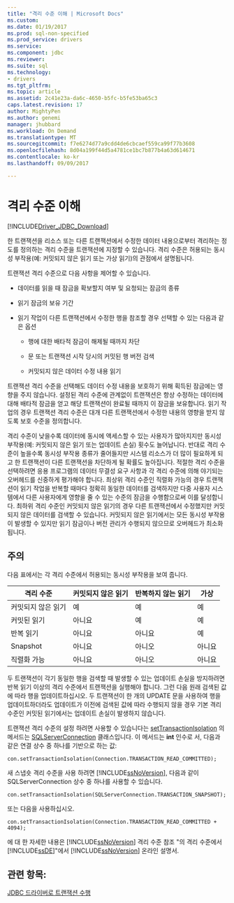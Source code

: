 ```yaml
---
title: "격리 수준 이해 | Microsoft Docs"
ms.custom: 
ms.date: 01/19/2017
ms.prod: sql-non-specified
ms.prod_service: drivers
ms.service: 
ms.component: jdbc
ms.reviewer: 
ms.suite: sql
ms.technology:
- drivers
ms.tgt_pltfrm: 
ms.topic: article
ms.assetid: 2c41e23a-da6c-4650-b5fc-b5fe53ba65c3
caps.latest.revision: 17
author: MightyPen
ms.author: genemi
manager: jhubbard
ms.workload: On Demand
ms.translationtype: MT
ms.sourcegitcommit: f7e6274d77a9cdd4de6cbcaef559ca99f77b3608
ms.openlocfilehash: 8d04a199f44d5a4781ce1bc7b877b4a63d614671
ms.contentlocale: ko-kr
ms.lasthandoff: 09/09/2017

---
```

# <a name="understanding-isolation-levels"></a>격리 수준 이해
[!INCLUDE[Driver_JDBC_Download](../../includes/driver_jdbc_download.md)]

  한 트랜잭션을 리소스 또는 다른 트랜잭션에서 수정한 데이터 내용으로부터 격리하는 정도를 정의하는 격리 수준을 트랜잭션에 지정할 수 있습니다. 격리 수준은 허용되는 동시성 부작용(예: 커밋되지 않은 읽기 또는 가상 읽기)의 관점에서 설명됩니다.  
  
 트랜잭션 격리 수준으로 다음 사항을 제어할 수 있습니다.  
  
-   데이터를 읽을 때 잠금을 확보할지 여부 및 요청되는 잠금의 종류  
  
-   읽기 잠금의 보유 기간  
  
-   읽기 작업이 다른 트랜잭션에서 수정한 행을 참조할 경우 선택할 수 있는 다음과 같은 옵션  
  
    -   행에 대한 배타적 잠금이 해제될 때까지 차단  
  
    -   문 또는 트랜잭션 시작 당시의 커밋된 행 버전 검색  
  
    -   커밋되지 않은 데이터 수정 내용 읽기  
  
 트랜잭션 격리 수준을 선택해도 데이터 수정 내용을 보호하기 위해 획득된 잠금에는 영향을 주지 않습니다. 설정된 격리 수준에 관계없이 트랜잭션은 항상 수정하는 데이터에 대해 배타적 잠금을 얻고 해당 트랜잭션이 완료될 때까지 이 잠금을 보유합니다. 읽기 작업의 경우 트랜잭션 격리 수준은 대개 다른 트랜잭션에서 수정한 내용의 영향을 받지 않도록 보호 수준을 정의합니다.  
  
 격리 수준이 낮을수록 데이터에 동시에 액세스할 수 있는 사용자가 많아지지만 동시성 부작용(예: 커밋되지 않은 읽기 또는 업데이트 손실) 횟수도 늘어납니다. 반대로 격리 수준이 높을수록 동시성 부작용 종류가 줄어들지만 시스템 리소스가 더 많이 필요하게 되고 한 트랜잭션이 다른 트랜잭션을 차단하게 될 확률도 높아집니다. 적절한 격리 수준을 선택하려면 응용 프로그램의 데이터 무결성 요구 사항과 각 격리 수준에 의해 야기되는 오버헤드를 신중하게 평가해야 합니다. 최상위 격리 수준인 직렬화 가능의 경우 트랜잭션이 읽기 작업을 반복할 때마다 정확히 동일한 데이터를 검색하지만 다중 사용자 시스템에서 다른 사용자에게 영향을 줄 수 있는 수준의 잠금을 수행함으로써 이를 달성합니다. 최하위 격리 수준인 커밋되지 않은 읽기의 경우 다른 트랜잭션에서 수정했지만 커밋되지 않은 데이터를 검색할 수 있습니다. 커밋되지 않은 읽기에서는 모든 동시성 부작용이 발생할 수 있지만 읽기 잠금이나 버전 관리가 수행되지 않으므로 오버헤드가 최소화됩니다.  
  
## <a name="remarks"></a>주의  
 다음 표에서는 각 격리 수준에서 허용되는 동시성 부작용을 보여 줍니다.  
  
|격리 수준|커밋되지 않은 읽기|반복하지 않는 읽기|가상|  
|---------------------|----------------|-------------------------|-------------|  
|커밋되지 않은 읽기|예|예|예|  
|커밋된 읽기|아니요|예|예|  
|반복 읽기|아니요|아니요|예|  
|Snapshot|아니요|아니오|아니요|  
|직렬화 가능|아니요|아니오|아니요|  
  
 두 트랜잭션이 각기 동일한 행을 검색할 때 발생할 수 있는 업데이트 손실을 방지하려면 반복 읽기 이상의 격리 수준에서 트랜잭션을 실행해야 합니다. 그런 다음 원래 검색된 값에 따라 행을 업데이트하십시오. 두 트랜잭션이 한 개의 UPDATE 문을 사용하여 행을 업데이트하더라도 업데이트가 이전에 검색된 값에 따라 수행되지 않을 경우 기본 격리 수준인 커밋된 읽기에서는 업데이트 손실이 발생하지 않습니다.  
  
 트랜잭션 격리 수준의 설정 하려면 사용할 수 있습니다는 [setTransactionIsolation](../../connect/jdbc/reference/settransactionisolation-method-sqlserverconnection.md) 의 메서드는 [SQLServerConnection](../../connect/jdbc/reference/sqlserverconnection-class.md) 클래스입니다. 이 메서드는 **int** 인수로 서, 다음과 같은 연결 상수 중 하나를 기반으로 하는 값:  
  
```  
con.setTransactionIsolation(Connection.TRANSACTION_READ_COMMITTED);  
```  
  
 새 스냅숏 격리 수준을 사용 하려면 [!INCLUDE[ssNoVersion](../../includes/ssnoversion_md.md)], 다음과 같이 SQLServerConnection 상수 중 하나를 사용할 수 있습니다.  
  
```  
con.setTransactionIsolation(SQLServerConnection.TRANSACTION_SNAPSHOT);  
```  
  
 또는 다음을 사용하십시오.  
  
```  
con.setTransactionIsolation(Connection.TRANSACTION_READ_COMMITTED + 4094);  
```  
  
 에 대 한 자세한 내용은 [!INCLUDE[ssNoVersion](../../includes/ssnoversion_md.md)] 격리 수준 참조 "의 격리 수준에서 [!INCLUDE[ssDE](../../includes/ssde_md.md)]"에서 [!INCLUDE[ssNoVersion](../../includes/ssnoversion_md.md)] 온라인 설명서.  
  
## <a name="see-also"></a>관련 항목:  
 [JDBC 드라이버로 트랜잭션 수행](../../connect/jdbc/performing-transactions-with-the-jdbc-driver.md)  
  
  

